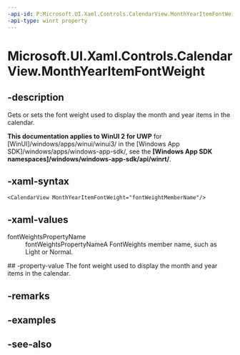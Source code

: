```yaml
---
-api-id: P:Microsoft.UI.Xaml.Controls.CalendarView.MonthYearItemFontWeight
-api-type: winrt property
---
```


<!-- Property syntax
public Windows.UI.Text.FontWeight MonthYearItemFontWeight { get;  set; }
-->

# Microsoft.UI.Xaml.Controls.CalendarView.MonthYearItemFontWeight

## -description
Gets or sets the font weight used to display the month and year items in the calendar.

**This documentation applies to WinUI 2 for UWP** for [WinUI]/windows/apps/winui/winui3/ in the [Windows App SDK]/windows/apps/windows-app-sdk/, see the **[Windows App SDK namespaces]/windows/windows-app-sdk/api/winrt/**.

## -xaml-syntax
```xaml
<CalendarView MonthYearItemFontWeight="fontWeightMemberName"/>
```


## -xaml-values
<dl><dt>fontWeightsPropertyName</dt><dd>fontWeightsPropertyNameA FontWeights member name, such as Light or Normal.</dd>
</dl>
## -property-value
The font weight used to display the month and year items in the calendar.

## -remarks

## -examples

## -see-also
